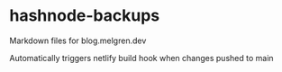 # hashnode-backups

Markdown files for blog.melgren.dev

Automatically triggers netlify build hook when changes pushed to main
